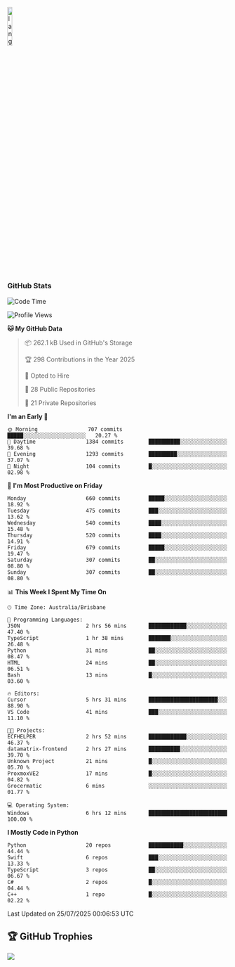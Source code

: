 <p align="left"><img width=15%" src="https://github.com/alansmathew/alansmathew/raw/master/lang.gif" alt="lang image here" /></p>

# <h3 align="left">GitHub Stats</h3>

<!--START_SECTION:waka-->
![Code Time](http://img.shields.io/badge/Code%20Time-605%20hrs%2016%20mins-blue)

![Profile Views](http://img.shields.io/badge/Profile%20Views-3-blue)

**🐱 My GitHub Data** 

> 📦 262.1 kB Used in GitHub's Storage 
 > 
> 🏆 298 Contributions in the Year 2025
 > 
> 💼 Opted to Hire
 > 
> 📜 28 Public Repositories 
 > 
> 🔑 21 Private Repositories 
 > 
**I'm an Early 🐤** 

```text
🌞 Morning                707 commits         █████░░░░░░░░░░░░░░░░░░░░   20.27 % 
🌆 Daytime                1384 commits        ██████████░░░░░░░░░░░░░░░   39.68 % 
🌃 Evening                1293 commits        █████████░░░░░░░░░░░░░░░░   37.07 % 
🌙 Night                  104 commits         █░░░░░░░░░░░░░░░░░░░░░░░░   02.98 % 
```
📅 **I'm Most Productive on Friday** 

```text
Monday                   660 commits         █████░░░░░░░░░░░░░░░░░░░░   18.92 % 
Tuesday                  475 commits         ███░░░░░░░░░░░░░░░░░░░░░░   13.62 % 
Wednesday                540 commits         ████░░░░░░░░░░░░░░░░░░░░░   15.48 % 
Thursday                 520 commits         ████░░░░░░░░░░░░░░░░░░░░░   14.91 % 
Friday                   679 commits         █████░░░░░░░░░░░░░░░░░░░░   19.47 % 
Saturday                 307 commits         ██░░░░░░░░░░░░░░░░░░░░░░░   08.80 % 
Sunday                   307 commits         ██░░░░░░░░░░░░░░░░░░░░░░░   08.80 % 
```


📊 **This Week I Spent My Time On** 

```text
🕑︎ Time Zone: Australia/Brisbane

💬 Programming Languages: 
JSON                     2 hrs 56 mins       ████████████░░░░░░░░░░░░░   47.40 % 
TypeScript               1 hr 38 mins        ███████░░░░░░░░░░░░░░░░░░   26.48 % 
Python                   31 mins             ██░░░░░░░░░░░░░░░░░░░░░░░   08.47 % 
HTML                     24 mins             ██░░░░░░░░░░░░░░░░░░░░░░░   06.51 % 
Bash                     13 mins             █░░░░░░░░░░░░░░░░░░░░░░░░   03.60 % 

🔥 Editors: 
Cursor                   5 hrs 31 mins       ██████████████████████░░░   88.90 % 
VS Code                  41 mins             ███░░░░░░░░░░░░░░░░░░░░░░   11.10 % 

🐱‍💻 Projects: 
ECFHELPER                2 hrs 52 mins       ████████████░░░░░░░░░░░░░   46.37 % 
datamatrix-frontend      2 hrs 27 mins       ██████████░░░░░░░░░░░░░░░   39.70 % 
Unknown Project          21 mins             █░░░░░░░░░░░░░░░░░░░░░░░░   05.70 % 
ProxmoxVE2               17 mins             █░░░░░░░░░░░░░░░░░░░░░░░░   04.82 % 
Grocermatic              6 mins              ░░░░░░░░░░░░░░░░░░░░░░░░░   01.77 % 

💻 Operating System: 
Windows                  6 hrs 12 mins       █████████████████████████   100.00 % 
```

**I Mostly Code in Python** 

```text
Python                   20 repos            ███████████░░░░░░░░░░░░░░   44.44 % 
Swift                    6 repos             ███░░░░░░░░░░░░░░░░░░░░░░   13.33 % 
TypeScript               3 repos             ██░░░░░░░░░░░░░░░░░░░░░░░   06.67 % 
C#                       2 repos             █░░░░░░░░░░░░░░░░░░░░░░░░   04.44 % 
C++                      1 repo              █░░░░░░░░░░░░░░░░░░░░░░░░   02.22 % 
```




 Last Updated on 25/07/2025 00:06:53 UTC
<!--END_SECTION:waka-->

## 🏆 GitHub Trophies

![](https://github-profile-trophy.vercel.app/?username=samh06&theme=discord&no-frame=true&no-bg=false&margin-w=4)

